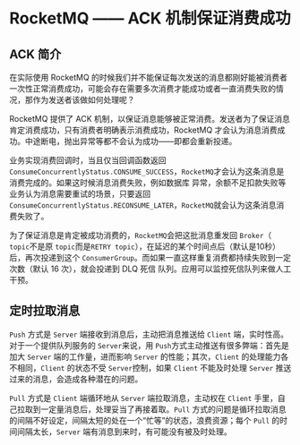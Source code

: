 # RocketMQ —— ACK 机制保证消费成功

## ACK 简介

在实际使用 RocketMQ 的时候我们并不能保证每次发送的消息都刚好能被消费者一次性正常消费成功，可能会存在需要多次消费才能成功或者一直消费失败的情况，那作为发送者该做如何处理呢？

RocketMQ 提供了 ACK 机制，以保证消息能够被正常消费。发送者为了保证消息肯定消费成功，只有消费者明确表示消费成功，RocketMQ 才会认为消息消费成功。中途断电，抛出异常等都不会认为成功——即都会重新投递。

业务实现消费回调时，当且仅当回调函数返回 `ConsumeConcurrentlyStatus.CONSUME_SUCCESS`，`RocketMQ`才会认为这条消息是消费完成的。如果这时候消息消费失败，例如数据库 异常，余额不足扣款失败等业务认为消息需要重试的场景，只要返回 `ConsumeConcurrentlyStatus.RECONSUME_LATER`，`RocketMQ`就会认为这条消息消费失败了。

为了保证消息是肯定被成功消费的，`RocketMQ`会把这批消息重发回 `Broker`（ `topic`不是原 `topic`而是`RETRY topic`），在延迟的某个时间点后（默认是10秒）后，再次投递到这个 `ConsumerGroup`。而如果一直这样重复消费都持续失败到一定次数（默认 16 次），就会投递到 DLQ 死信 队列。应用可以监控死信队列来做人工干预。

## 定时拉取消息

`Push` 方式是 `Server` 端接收到消息后，主动把消息推送给 `Client` 端，实时性高。对于一个提供队列服务的 `Server`来说，用 `Push`方式主动推送有很多弊端：首先是加大 `Server` 端的工作量，进而影响 `Server` 的性能；其次，`Client` 的处理能力各不相同，`Client` 的状态不受 `Server`控制，如果 `Client` 不能及时处理 `Server` 推送过来的消息，会造成各种潜在的问题。

`Pull` 方式是 `Client` 端循环地从 `Server` 端拉取消息，主动权在 `Client` 手里，自己拉取到一定量消息后，处理妥当了再接着取。`Pull` 方式的问题是循环拉取消息的间隔不好设定，间隔太短的处在一个“忙等”的状态，浪费资源；每个 `Pull` 的时间间隔太长，`Server` 端有消息到来时，有可能没有被及时处理。